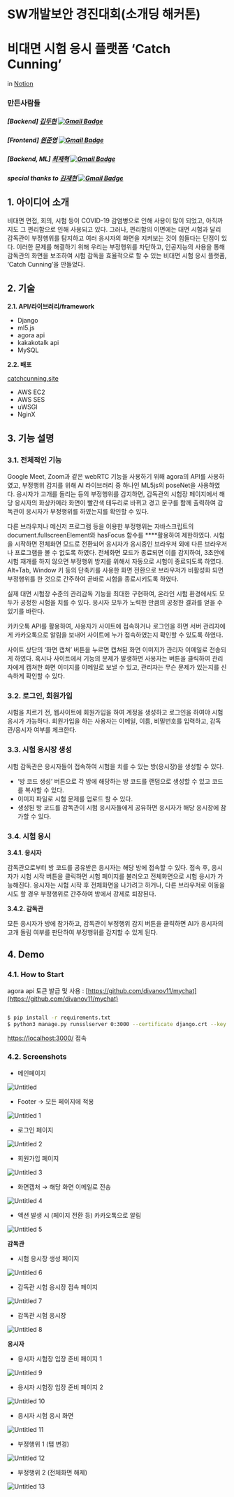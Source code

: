 # SW개발보안 경진대회(소개딩 해커톤)

# 비대면 시험 응시 플랫폼 ‘Catch Cunning’
in [Notion](https://www.notion.so/readme-fa3486fa7ee74676a9f6f260317dfa71)

### 만든사람들
##### [Backend] [김두현](https://github.com/hyudussaya)  [![Gmail Badge](https://img.shields.io/badge/Gmail-d14836?style=flat-square&logo=Gmail&logoColor=white&link=mailto:kksy4511@naver.com)](mailto:kksy4511@naver.com)
	
##### [Frontend] [원준영](https://github.com/Junyoung-WON) [![Gmail Badge](https://img.shields.io/badge/Gmail-d14836?style=flat-square&logo=Gmail&logoColor=white&link=mailto:wjyo60@gmail.com)](mailto:wjyo60@gmail.com)
##### [Backend, ML] [최재혁](https://github.com/jjaegii) [![Gmail Badge](https://img.shields.io/badge/Gmail-d14836?style=flat-square&logo=Gmail&logoColor=white&link=mailto:hn06038@gmail.com)](mailto:hn06038@gmail.com)
##### special thanks to [김재현](https://github.com/Grodned) [![Gmail Badge](https://img.shields.io/badge/Gmail-d14836?style=flat-square&logo=Gmail&logoColor=white&link=mailto:goodshs335@gmail.com)](mailto:goodshs335@gmail.com)

## 1. 아이디어 소개

  비대면 면접, 회의, 시험 등이 COVID-19 감염병으로 인해 사용이 많이 되었고, 아직까지도 그 편리함으로 인해 사용되고 있다. 그러나, 편리함의 이면에는 대면 시험과 달리 감독관이 부정행위를 탐지하고 여러 응시자의 화면을 지켜보는 것이 힘들다는 단점이 있다.
  이러한 문제를 해결하기 위해 우리는 부정행위를 차단하고, 인공지능의 사용을 통해 감독관의 화면을 보조하여 시험 감독을 효율적으로 할 수 있는 비대면 시험 응시 플랫폼, ‘Catch Cunning’을 만들었다.

## 2. 기술

**2.1. API/라이브러리/framework**

- Django
- ml5.js
- agora api
- kakakotalk api
- MySQL

**2.2. 배포**

[catchcunning.site](http://catchcunning.site)

- AWS EC2
- AWS SES
- uWSGI
- NginX

## 3. 기능 설명

### 3.1. 전체적인 기능

  Google Meet, Zoom과 같은 webRTC 기능을 사용하기 위해 agora의 API를 사용하였고, 부정행위 감지를 위해 AI 라이브러리 중 하나인 ML5js의 poseNet을 사용하였다. 응시자가 고개를 돌리는 등의 부정행위를 감지하면, 감독관의 시험장 페이지에서 해당 응시자의 화상카메라 화면이 빨간색 테두리로 바뀌고 경고 문구를 함께 출력하여 감독관이 응시자가 부정행위를 하였는지를 확인할 수 있다.

  다른 브라우저나 메신저 프로그램 등을 이용한 부정행위는 자바스크립트의 document.fullscreenElement와 hasFocus 함수를 ****활용하여 제한하였다. 시험을 시작하면 전체화면 모드로 전환되어 응시자가 응시중인 브라우저 외에 다른 브라우저나 프로그램을 볼 수 없도록 하였다. 전체화면 모드가 종료되면 이를 감지하여, 3초안에 시험 재개를 하지 않으면 부정행위 방지를 위해서 자동으로 시험이 종료되도록 하였다. Alt+Tab, Window 키 등의 단축키를 사용한 화면 전환으로 브라우저가 비활성화 되면 부정행위를 한 것으로 간주하여 곧바로 시험을 종료시키도록 하였다.

  실제 대면 시험장 수준의 관리감독 기능을 최대한 구현하여, 온라인 시험 환경에서도 모두가 공정한 시험을 치를 수 있다. 응시자 모두가 노력한 만큼의 공정한 결과를 얻을 수 있기를 바란다.

  카카오톡 API를 활용하여, 사용자가 사이트에 접속하거나 로그인을 하면 서버 관리자에게 카카오톡으로 알림을 보내어 사이트에 누가 접속하였는지 확인할 수 있도록 하였다.

  사이트 상단의 ‘화면 캡쳐’ 버튼을 누르면 캡쳐된 화면 이미지가 관리자 이메일로 전송되게 하였다. 혹시나 사이트에서 기능의 문제가 발생하면 사용자는 버튼을 클릭하여 관리자에게 캡쳐한 화면 이미지를 이메일로 보낼 수 있고, 관리자는 무슨 문제가 있는지를 신속하게 확인할 수 있다.

### 3.2. 로그인, 회원가입

 시험을 치르기 전, 웹사이트에 회원가입을 하여 계정을 생성하고 로그인을 하여야 시험 응시가 가능하다. 회원가입을 하는 사용자는 이메일, 이름, 비밀번호를 입력하고, 감독관/응시자 여부를 체크한다.

### 3.3. 시험 응시장 생성

 시험 감독관은 응시자들이 접속하여 시험을 치를 수 있는 방(응시장)을 생성할 수 있다.

- ‘방 코드 생성’ 버튼으로 각 방에 해당하는 방 코드를 랜덤으로 생성할 수 있고 코드를 복사할 수 있다.
- 이미지 파일로 시험 문제를 업로드 할 수 있다.
- 생성된 방 코드를 감독관이 시험 응시자들에게 공유하면 응시자가 해당 응시장에 참가할 수 있다.

### 3.4. 시험 응시

**3.4.1. 응시자**

 감독관으로부터 방 코드를 공유받은 응시자는 해당 방에 접속할 수 있다. 접속 후, 응시자가 시험 시작 버튼을 클릭하면 시험 페이지를 불러오고 전체화면으로 시험 응시가 가능해진다. 응시자는 시험 시작 후 전체화면을 나가려고 하거나, 다른 브라우저로 이동을 시도 할 경우 부정행위로 간주하여 방에서 강제로 퇴장된다.

**3.4.2. 감독관**

 모든 응시자가 방에 참가하고, 감독관이 부정행위 감지 버튼을 클릭하면 AI가 응시자의 고개 돌림 여부를 판단하여 부정행위를 감지할 수 있게 된다.

## 4. Demo

### 4.1. How to Start

agora api 토큰 발급 및 사용 : [https://github.com/divanov11/mychat](https://github.com/divanov11/mychat)

```bash

$ pip install -r requirements.txt
$ python3 manage.py runsslserver 0:3000 --certificate django.crt --key django.key
```

[https://localhost:3000/](https://localhost:3000/) 접속

### 4.2. Screenshots

- 메인페이지

![Untitled](https://user-images.githubusercontent.com/77189999/188304230-87505446-b0a1-4d58-9e53-2a1c826b29c7.png)

- Footer → 모든 페이지에 적용

![Untitled 1](https://user-images.githubusercontent.com/77189999/188304232-b81be920-947a-4a64-804f-0f25e179f7d4.png)

- 로그인 페이지

![Untitled 2](https://user-images.githubusercontent.com/77189999/188304233-17c7e0b4-b43d-4bb3-b206-6bd2f9cf9744.png)

- 회원가입 페이지

![Untitled 3](https://user-images.githubusercontent.com/77189999/188304234-6b6bb5b7-3afb-4919-82cf-e8857a54ea4c.png)

- 화면캡처 → 해당 화면 이메일로 전송

![Untitled 4](https://user-images.githubusercontent.com/77189999/188304215-9e28eea0-fe46-4434-b045-0e58049b5a0c.png)

- 액션 발생 시 (페이지 전환 등) 카카오톡으로 알림

![Untitled 5](https://user-images.githubusercontent.com/77189999/188304217-bb35a634-efa6-4d55-9f56-29db48850708.png)

**감독관**

- 시험 응시장 생성 페이지

![Untitled 6](https://user-images.githubusercontent.com/77189999/188304218-b2d2c796-899e-44ca-b47b-fb48de87ff23.png)

- 감독관 시험 응시장 접속 페이지

![Untitled 7](https://user-images.githubusercontent.com/77189999/188304221-8e41eee5-4f9d-4413-9d57-05fe274d415c.png)

- 감독관 시험 응시장

![Untitled 8](https://user-images.githubusercontent.com/77189999/188304222-92cbae86-0d5a-4285-8bb0-2ee37cc6ea48.png)

**응시자**

- 응시자 시험장 입장 준비 페이지 1

![Untitled 9](https://user-images.githubusercontent.com/77189999/188304225-a0d39b52-3400-4386-ad25-d4830c56c28f.png)

- 응시자 시험장 입장 준비 페이지 2

![Untitled 10](https://user-images.githubusercontent.com/77189999/188304226-1ba454b9-33d2-4f58-94e0-b76ddcb62787.png)

- 응시자 시험 응시 화면

![Untitled 11](https://user-images.githubusercontent.com/77189999/188304227-2c15a093-e322-454a-b5e9-d29ad6eef8f7.png)

- 부정행위 1 (탭 변경)

![Untitled 12](https://user-images.githubusercontent.com/77189999/188304228-a2999437-c1ce-4386-b5d0-7737f0f72ffb.png)

- 부정행위 2 (전체화면 해제)

![Untitled 13](https://user-images.githubusercontent.com/77189999/188304229-59552860-5844-4d0f-8e49-85bb5b3e257e.png)

